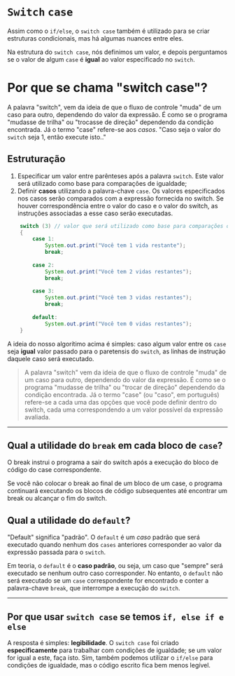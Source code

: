 # `Switch` `case`
Assim como o `if/else`, o `switch case` também é utilizado para 
se criar estruturas condicionais, mas há algumas nuances entre eles.

Na estrutura do `switch case`, nós definimos um valor, e depois perguntamos
se o valor de algum `case` é __igual__ ao valor especificado no `switch`.

# Por que se chama "switch case"?
A palavra "switch", vem da ideia de que o fluxo de controle "muda" de um caso para outro, dependendo do 
valor da expressão. É como se o programa "mudasse de trilha" ou "trocasse de direção" dependendo da condição 
encontrada. Já o termo "case" refere-se aos _casos_. "Caso seja o valor do `switch` seja 1, então execute isto.."  


## Estruturação
1. Especificar um valor entre parênteses após a palavra `switch`. Este valor será utilizado como base para comparações de igualdade;
2. Definir __casos__ utilizando a palavra-chave `case`. Os valores especificados nos casos serão comparados com a expressão fornecida no switch. Se houver correspondência entre o valor do caso e o valor do switch, as instruções associadas a esse caso serão executadas.
```java
    switch (3) // valor que será utilizado como base para comparações de igualdade. 
    {
        case 1: 
            System.out.print("Você tem 1 vida restante");
            break;
            
        case 2:
            System.out.print("Você tem 2 vidas restantes");
            break;
            
        case 3:
            System.out.print("Você tem 3 vidas restantes");
            break;
        
        default:
            System.out.print("Você tem 0 vidas restantes");
    }
```

A ideia do nosso algorítimo acima é simples: caso algum valor entre os `case` seja
__igual__ valor passado para o paretensis do `switch`, as linhas de instrução
daquele caso será executado. 

> A palavra "switch" vem da ideia de que o fluxo de controle "muda" de um caso para outro, dependendo do valor da expressão. É como se o programa "mudasse de trilha" ou "trocar de direção" dependendo da condição encontrada. Já o termo "case" (ou "caso", em português) refere-se a cada uma das opções que você pode definir dentro do switch, cada uma correspondendo a um valor possível da expressão avaliada.

_________________________________

## Qual a utilidade do `break` em cada bloco de `case`?
O break instrui o programa a sair do switch após a execução do bloco de código do case correspondente.

Se você não colocar o break ao final de um bloco de um case, o programa continuará executando os blocos de código subsequentes até encontrar um break ou alcançar o fim do switch.

## Qual a utilidade do `default`?
"Default" significa "padrão". O `default` é um _caso_ padrão que será executado quando nenhum dos `cases` anteriores corresponder ao valor da expressão passada para o `switch`.

Em teoria, o `default` é o **caso padrão**, ou seja, um caso que "sempre" será executado se nenhum outro caso corresponder. No entanto, o `default` não será executado se um `case` correspondente for encontrado e conter a palavra-chave `break`, que interrompe a execução do `switch`.

_________________________________

## Por que usar `switch case` se temos `if, else if e else`
A resposta é simples: **legibilidade**. O `switch case` foi criado **especificamente** para trabalhar com condições de igualdade; se um valor for igual a este, faça isto. Sim, também podemos utilizar o `if/else` para condições de igualdade, mas o código escrito fica bem menos legível.



